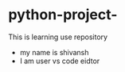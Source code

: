 # python-project-
This is learning use repository

- my name is shivansh 
- I am user vs code eidtor
